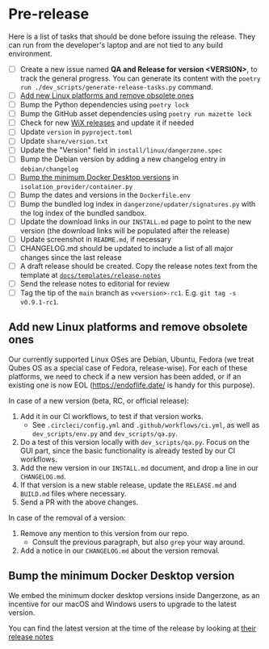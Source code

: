# Pre-release

Here is a list of tasks that should be done before issuing the release. They can
run from the developer's laptop and are not tied to any build environment.

- [ ] Create a new issue named **QA and Release for version \<VERSION\>**, to track the general progress.
      You can generate its content with the `poetry run ./dev_scripts/generate-release-tasks.py` command.
- [ ] [Add new Linux platforms and remove obsolete ones](#add-new-linux-platforms-and-remove-obsolete-ones)
- [ ] Bump the Python dependencies using `poetry lock`
- [ ] Bump the GitHub asset dependencies using `poetry run mazette lock`
- [ ] Check for new [WiX releases](https://github.com/wixtoolset/wix/releases) and update it if needed
- [ ] Update `version` in `pyproject.toml`
- [ ] Update `share/version.txt`
- [ ] Update the "Version" field in `install/linux/dangerzone.spec`
- [ ] Bump the Debian version by adding a new changelog entry in `debian/changelog`
- [ ] [Bump the minimum Docker Desktop versions](#bump-the-minimum-docker-desktop-version) in `isolation_provider/container.py`
- [ ] Bump the dates and versions in the `Dockerfile.env`
- [ ] Bump the bundled log index in `dangerzone/updater/signatures.py` with the log index of the bundled sandbox.
- [ ] Update the download links in our `INSTALL.md` page to point to the new version (the download links will be populated after the release)
- [ ] Update screenshot in `README.md`, if necessary
- [ ] CHANGELOG.md should be updated to include a list of all major changes since the last release
- [ ] A draft release should be created. Copy the release notes text from the template at [`docs/templates/release-notes`](https://github.com/freedomofpress/dangerzone/tree/main/docs/templates/)
- [ ] Send the release notes to editorial for review
- [ ] Tag the tip of the `main` branch as `v<version>-rc1`. E.g. `git tag -s v0.9.1-rc1`.

## Add new Linux platforms and remove obsolete ones

Our currently supported Linux OSes are Debian, Ubuntu, Fedora (we treat Qubes OS
as a special case of Fedora, release-wise). For each of these platforms, we need
to check if a new version has been added, or if an existing one is now EOL
(https://endoflife.date/ is handy for this purpose).

In case of a new version (beta, RC, or official release):

1. Add it in our CI workflows, to test if that version works.
   - See `.circleci/config.yml` and `.github/workflows/ci.yml`, as well as
     `dev_scripts/env.py` and `dev_scripts/qa.py`.
2. Do a test of this version locally with `dev_scripts/qa.py`. Focus on the
   GUI part, since the basic functionality is already tested by our CI
   workflows.
3. Add the new version in our `INSTALL.md` document, and drop a line in our
   `CHANGELOG.md`.
4. If that version is a new stable release, update the `RELEASE.md` and
   `BUILD.md` files where necessary.
5. Send a PR with the above changes.

In case of the removal of a version:

1. Remove any mention to this version from our repo.
   - Consult the previous paragraph, but also `grep` your way around.
2. Add a notice in our `CHANGELOG.md` about the version removal.

## Bump the minimum Docker Desktop version

We embed the minimum docker desktop versions inside Dangerzone, as an incentive for our macOS and Windows users to upgrade to the latest version.

You can find the latest version at the time of the release by looking at [their release notes](https://docs.docker.com/desktop/release-notes/)

